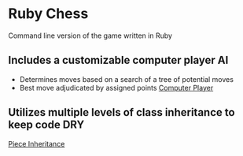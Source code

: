 # Ruby Chess

Command line version of the game written in Ruby

## Includes a customizable computer player AI
  - Determines moves based on a search of a tree of potential moves
  - Best move adjudicated by assigned points
  [Computer Player][computer-player]


## Utilizes multiple levels of class inheritance to keep code DRY
  [Piece Inheritance][piece-inheritance]




[computer-player]: ./lib/players/computer_player.rb
[piece-inheritance]: ./lib/pieces
